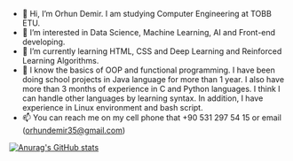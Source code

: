 - 👋 Hi, I’m Orhun Demir. I am studying Computer Engineering at TOBB ETU.
- 👀 I’m interested in Data Science, Machine Learning, AI and Front-end developing.
- 🌱 I’m currently learning HTML, CSS and Deep Learning and Reinforced Learning Algorithms.
- 💼 I know the basics of OOP and functional programming. I have been doing school projects in Java language for more than 1 year. I also have more than 3 months of experience in C and Python languages. I think I can handle other languages by learning syntax. In addition, I have experience in Linux environment and bash script. 
- 📫 You can reach me on my cell phone that +90 531 297 54 15 or email (orhundemir35@gmail.com)

[![Anurag's GitHub stats](https://github-readme-stats.vercel.app/api?username=orhundemir)](https://github.com/anuraghazra/github-readme-stats)
